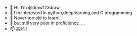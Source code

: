 - 👋 Hi, I’m @draw123draw
- 👀 I’m interested in python,deeplearning,and C programming
- 🌱 Never too old to learn!
- 💞️ but still very poor in proficiency. . .
- 📫 共勉！

<!---
draw123draw/draw123draw is a ✨ special ✨ repository because its `README.md` (this file) appears on your GitHub profile.
You can click the Preview link to take a look at your changes.
--->
